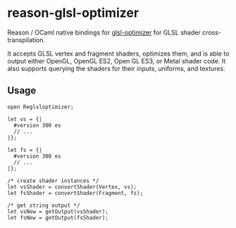# reason-glsl-optimizer

Reason / OCaml native bindings for [glsl-optimizer](https://github.com/aras-p/glsl-optimizer) for GLSL shader cross-transpilation.

It accepts GLSL vertex and fragment shaders, optimizes them, and is able to output either
OpenGL, OpenGL ES2, Open GL ES3, or Metal shader code. It also supports querying the
shaders for their inputs, uniforms, and textures.

## Usage

```reason
open Reglsloptimizer;

let vs = {|
  #version 300 es
  // ...
|};

let fs = {|
  #version 300 es
  // ...
|};

/* create shader instances */
let vsShader = convertShader(Vertex, vs);
let fsShader = convertShader(Fragment, fs);

/* get string output */
let vsNew = getOutput(vsShader);
let fsNew = getOutput(fsShader);
```
